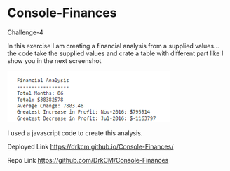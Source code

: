 # Console-Finances
Challenge-4

In this exercise I am creating a financial analysis from a supplied values...
the code take the supplied values and crate a table with different part like I show you in the next screenshot

![Alt text](SS.png)

I used a javascript code to create this analysis.

Deployed Link https://drkcm.github.io/Console-Finances/

Repo Link https://github.com/DrkCM/Console-Finances

